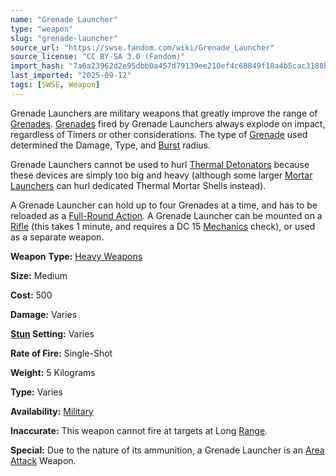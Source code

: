 ```yaml
---
name: "Grenade Launcher"
type: "weapon"
slug: "grenade-launcher"
source_url: "https://swse.fandom.com/wiki/Grenade_Launcher"
source_license: "CC BY-SA 3.0 (Fandom)"
import_hash: "7a6a23962d2e95dbb0a457d79139ee210ef4c68849f18a4b5cac3188b23f7ec5"
last_imported: "2025-09-12"
tags: [SWSE, Weapon]
---
```

Grenade Launchers are military weapons that greatly improve the range of [Grenades](https://swse.fandom.com/wiki/Grenades). [Grenades](https://swse.fandom.com/wiki/Grenades) fired by Grenade Launchers always explode on impact, regardless of Timers or other considerations. The type of [Grenade](https://swse.fandom.com/wiki/Grenade) used determined the Damage, Type, and [Burst](https://swse.fandom.com/wiki/Burst) radius.

Grenade Launchers cannot be used to hurl [Thermal Detonators](https://swse.fandom.com/wiki/Thermal_Detonators) because these devices are simply too big and heavy (although some larger [Mortar Launchers](https://swse.fandom.com/wiki/Mortar_Launchers) can hurl dedicated Thermal Mortar Shells instead).

A Grenade Launcher can hold up to four Grenades at a time, and has to be reloaded as a [Full-Round Action](https://swse.fandom.com/wiki/Full-Round_Action). A Grenade Launcher can be mounted on a [Rifle](https://swse.fandom.com/wiki/Rifles) (this takes 1 minute, and requires a DC 15 [Mechanics](https://swse.fandom.com/wiki/Mechanics) check), or used as a separate weapon.

**Weapon** **Type:** [Heavy Weapons](https://swse.fandom.com/wiki/Heavy_Weapons)

**Size:** Medium

**Cost:** 500

**Damage:** Varies

**[Stun](https://swse.fandom.com/wiki/Stun) Setting:** Varies

**Rate of Fire:** Single-Shot

**Weight:** 5 Kilograms

**Type:** Varies

**Availability:** [Military](https://swse.fandom.com/wiki/Military)

**Inaccurate:** This weapon cannot fire at targets at Long [Range](https://swse.fandom.com/wiki/Range).

**Special:** Due to the nature of its ammunition, a Grenade Launcher is an [Area Attack](https://swse.fandom.com/wiki/Area_Attack) Weapon.